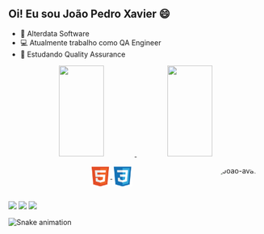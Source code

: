 ## Oi! Eu sou João Pedro Xavier 😄

- 🏢 Alterdata Software
- 💻 Atualmente trabalho como QA Engineer
- 🌱 Estudando Quality Assurance

<div align="center">
  <a href="https://github.com/joaopedroxavierr">
  <img height="180em" width="42%" src="https://github-readme-stats.vercel.app/api?username=joaopedroxavierr&show_icons=true&theme=codeSTACKr&include_all_commits=true&count_private=true"/>
  <img height="180em" width="42%" src="https://github-readme-stats.vercel.app/api/top-langs/?username=joaopedroxavierr&layout=compact&langs_count=7&theme=codeSTACKr"/>
</div>
<div style="display: inline_block" align="center"><br>
  <img align="center" alt="Joao-HTML" height="40" width="40" src="https://raw.githubusercontent.com/devicons/devicon/master/icons/html5/html5-original.svg">
  <img align="center" alt="Joao-CSS" height="40" width="40" src="https://raw.githubusercontent.com/devicons/devicon/master/icons/css3/css3-original.svg">
  <img align="right" alt="Joao-avatar" height="150" style="border-radius:50px;" src="https://user-images.githubusercontent.com/115355590/194718401-8a6fa635-c330-41ed-b389-cc35616fb141.png?width=676&height=676">
</div>

##

<div> 
  <a href="https://www.instagram.com/joaopedro.ox/" target="_blank"><img src="https://img.shields.io/badge/-Instagram-%23E4405F?style=for-the-badge&logo=instagram&logoColor=white" target="_blank"></a>
 	<a href = "mailto:joaopedro.ovx@gmail.com"><img src="https://img.shields.io/badge/-Gmail-%23333?style=for-the-badge&logo=gmail&logoColor=white" target="_blank"></a>
  <a href="https://www.linkedin.com/in/joao-pedro-xavier/" target="_blank"><img src="https://img.shields.io/badge/-LinkedIn-%230077B5?style=for-the-badge&logo=linkedin&logoColor=white" target="_blank"></a>
   
  ![Snake animation](https://github.com/joaopedroxavierr/joaopedroxavierr/blob/output/github-contribution-grid-snake.svg)
 
</div>
